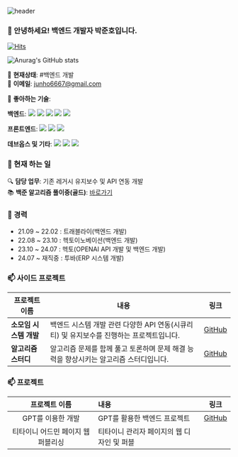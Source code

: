 ![header](https://capsule-render.vercel.app/api?text=오늘도_화이팅_넘치게&animation=fadeIn&type=Waving&color=gradient)

### 👋 안녕하세요! 백엔드 개발자 박준호입니다.

[![Hits](https://hits.seeyoufarm.com/api/count/incr/badge.svg?url=https://github.com/khanjunho/khanjunho)](https://github.com/khanjunho/khanjunho)

![Anurag's GitHub stats](https://github-readme-stats.vercel.app/api?username=khanjunho&show_icons=true&theme=radical)

🌱 **현재상태**: #백엔드 개발  
📧 **이메일**: junho6667@gmail.com  

🚀 **좋아하는 기술**:

**백엔드**:
<img src="https://img.shields.io/badge/Java-green?style=for-the-badge&logo=Java&logoColor=007396" /> <img src="https://img.shields.io/badge/spring-green?style=for-the-badge&logo=Spring&logoColor=6DB33F" /> <img src="https://img.shields.io/badge/Python-blueviolet?style=for-the-badge&logo=Python&logoColor=ffdd54" /> <img src="https://img.shields.io/badge/Spring Boot-green?style=for-the-badge&logo=Spring&logoColor=6DB33F" /> <img src="https://img.shields.io/badge/MySQL-blue?style=for-the-badge&logo=MySQL&logoColor=white" />

**프론트엔드**:
<img src="https://img.shields.io/badge/JavaScript-yellow?style=for-the-badge&logo=JavaScript&logoColor=F7DF1E" /> <img src="https://img.shields.io/badge/jQuery-yellow?style=for-the-badge&logo=jQuery&logoColor=0769AD" /> <img src="https://img.shields.io/badge/React-61DAFB?style=for-the-badge&logo=React&logoColor=white" />

**데브옵스 및 기타**:
<img src="https://img.shields.io/badge/GitLab-blue?style=for-the-badge&logo=gitlab" /> <img src="https://img.shields.io/badge/Langchain-lightgrey?style=for-the-badge&logo=Langchain&logoColor=blue" /> <img src="https://img.shields.io/badge/Streamlit-orange?style=for-the-badge&logo=Streamlit&logoColor=white" />


### 🥾 현재 하는 일
🔍 **담당 업무**: 기존 레거시 유지보수 및 API 연동 개발  
📚 **백준 알고리즘 풀이중(골드)**: [바로가기](https://www.acmicpc.net/user/junho7778)

### 🔭 경력
- 21.09 ~ 22.02 : 트래블라이(백엔드 개발)
- 22.08 ~ 23.10 : 헥토이노베이션(백엔드 개발)
- 23.10 ~ 24.07 : 헥토(OPENAI API 개발 및 백엔드 개발) 
- 24.07 ~ 재직중 : 투바(ERP 시스템 개발)
  
### 📫 사이드 프로젝트

| 프로젝트 이름 | 내용 | 링크 |
|---------------|------|------|
| **소모임 시스템 개발** | 백엔드 시스템 개발 관련 다양한 API 연동(시큐리티) 및 유지보수를 진행하는 프로젝트입니다. | [GitHub](https://github.com/sandokgi/backend/tree/master) |
| **알고리즘 스터디** | 알고리즘 문제를 함께 풀고 토론하며 문제 해결 능력을 향상시키는 알고리즘 스터디입니다. | [GitHub](https://github.com/algorithm-sutudy) |

### 📫 프로젝트
| 프로젝트 이름 | 내용 | 링크 |
|:---:|:---|:---:|
| GPT를 이용한 개발 | GPT를 활용한 백엔드 프로젝트 | [GitHub](https://github.com/KAN-JUNHO/fastApiProject2) |
| 티타이니 어드민 페이지 웹퍼블리싱 | 티타이니 관리자 페이지의 웹 디자인 및 퍼블
